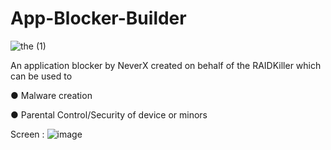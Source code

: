 # App-Blocker-Builder
![the (1)](https://user-images.githubusercontent.com/105104238/175570004-e2d873ef-b348-4fd8-bd5a-20970016ff21.png)


An application blocker by NeverX created on behalf of the RAIDKiller which can be used to

● Malware creation

● Parental Control/Security of device or minors

Screen : 
![image](https://user-images.githubusercontent.com/105104238/175567895-ba7c50d2-011a-4db5-a91c-a1c9d720c295.png)
